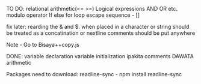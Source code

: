 TO DO:
relational arithmetic(<= >=)
Logical expressions
AND OR etc.
modulo operator
If else
for loop
escape sequence - []


fix later:
rearding the & and $. when placed in a character or string should be treated as a concatination or nextline
comments should be put anywhere

Note - Go to Bisaya++copy.js

DONE:
variable declaration
variable initialization
ipakita
comments
DAWATA
arithmetic



Packages need to download:
readline-sync - npm install readline-sync